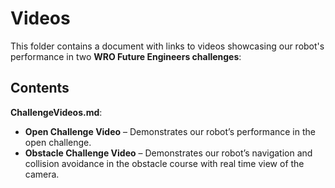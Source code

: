 # Videos

This folder contains a document with links to videos showcasing our robot's performance in two **WRO Future Engineers challenges**:

## Contents
**ChallengeVideos.md**: 
- **Open Challenge Video** – Demonstrates our robot’s performance in the open challenge.  
- **Obstacle Challenge Video** – Demonstrates our robot’s navigation and collision avoidance in the obstacle course with real time view of the camera.  
